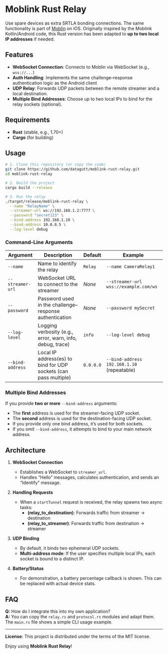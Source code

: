 # Moblink Rust Relay

Use spare devices as extra SRTLA bonding connections. The same functionality is part of [Moblin](https://github.com/eerimoq/moblin) on iOS.
Originally inspired by the Moblink Kotlin/Android code, this Rust version has been adapted to **up to two local IP addresses** if needed.

## Features

- **WebSocket Connection**: Connects to Moblin via WebSocket (e.g., `wss://...`)  
- **Auth Handling**: Implements the same challenge–response authentication logic as the Android client  
- **UDP Relay**: Forwards UDP packets between the remote streamer and a local destination.  
- **Multiple Bind Addresses**: Choose up to two local IPs to bind for the relay sockets (optional).  

## Requirements

- **Rust** (stable, e.g., 1.70+)
- **Cargo** (for building)

## Usage

```bash
# 1. Clone this repository (or copy the code)
git clone https://github.com/datagutt/moblink-rust-relay.git
cd moblink-rust-relay

# 2. Build the project
cargo build --release

# 3. Run the relay
./target/release/moblink-rust-relay \
  --name "RelayName" \
  --streamer-url ws://192.168.1.2:7777 \
  --password "secret123" \
  --bind-address 192.168.1.10 \
  --bind-address 10.0.0.5 \
  --log-level debug
```

### Command-Line Arguments

| Argument         | Description                                                                  | Default       | Example                                     |
|------------------|------------------------------------------------------------------------------|---------------|---------------------------------------------|
| `--name`         | Name to identify the relay                                                    | `Relay`       | `--name CameraRelay1`                       |
| `--streamer-url` | WebSocket URL to connect to the streamer                                      | _None_        | `--streamer-url wss://example.com/ws`       |
| `--password`     | Password used in the challenge–response authentication                        | _None_        | `--password mySecret`                       |
| `--log-level`    | Logging verbosity (e.g., error, warn, info, debug, trace)                    | `info`        | `--log-level debug`                         |
| `--bind-address` | Local IP address(es) to bind for UDP sockets (can pass multiple)              | `0.0.0.0`     | `--bind-address 192.168.1.10` (repeatable)  |

### Multiple Bind Addresses

If you provide **two or more** `--bind-address` arguments:

- The **first** address is used for the streamer-facing UDP socket.  
- The **second** address is used for the destination-facing UDP socket.  
- If you provide only one bind address, it’s used for both sockets.  
- If you omit `--bind-address`, it attempts to bind to your main network address.

## Architecture

1. **WebSocket Connection**  
   - Establishes a WebSocket to `streamer_url`.  
   - Handles “Hello” messages, calculates authentication, and sends an “Identify” message.

2. **Handling Requests**  
   - When a `startTunnel` request is received, the relay spawns two async tasks:  
     - **(relay_to_destination)**: Forwards traffic from streamer → destination  
     - **(relay_to_streamer)**: Forwards traffic from destination → streamer  

3. **UDP Binding**  
   - By default, it binds two ephemeral UDP sockets.  
   - **Multi-address mode**: If the user specifies multiple local IPs, each socket is bound to a distinct IP.

4. **Battery/Status**  
   - For demonstration, a battery percentage callback is shown. This can be replaced with actual device stats.

## FAQ

**Q:** How do I integrate this into my own application?  
**A:** You can copy the `relay.rs` and `protocol.rs` modules and adapt them. The `main.rs` file shows a simple CLI usage example.

---

**License**: This project is distributed under the terms of the MIT license.

Enjoy using **Moblink Rust Relay**!
